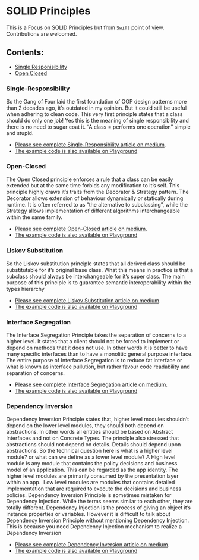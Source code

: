 # SOLID Principles

This is a Focus on SOLID Principles but from `Swift` point of view. Contributions are welcomed. 

## Contents:
- [Single Responisibility](#Single-Responsibility)
- [Open Closed](#Open-Closed)

### Single-Responsibility

So the Gang of Four laid the first foundation of OOP design patterns more than 2 decades ago, it’s outdated in my opinion. But it could still be useful when adhering to clean code. This very first principle states that a class should do only one job! Yes this is the meaning of single responsibility and there is no need to sugar coat it. “A class = performs one operation” simple and stupid. 

- [Please see complete Single-Responsibility article  on medium](https://medium.com/@bobgodwinx/solid-principles-part-1-f3d11b3159f0). <br />
- [The example code is also available on Playground](https://github.com/bobgodwinx/SolidPrinciples/blob/master/SingleResponsibility.playground/Contents.swift)

### Open-Closed

The Open Closed principle enforces a rule that a class can be easily extended but at the same time forbids any modification to it’s self. This principle highly draws it’s traits from the Decorator & Strategy pattern. The Decorator allows extension of behaviour dynamically or statically during runtime. It is often referred to as “the alternative to subclassing”, while the Strategy allows implementation of different algorithms interchangeable within the same family.

- [Please see complete Open-Closed article on medium](https://medium.com/@bobgodwinx/solid-principles-part-2-a22d4c8ed906). <br />
- [The example code is also available on Playground](https://github.com/bobgodwinx/SolidPrinciples/blob/master/OpenClosed.playground/Contents.swift)

### Liskov Substitution 

So the Liskov substitution principle states that all derived class should be substitutable for it’s original base class. What this means in practice is that a subclass should always be interchangeable for it’s super class. The main purpose of this principle is to guarantee semantic interoperability within the types hierarchy

- [Please see complete Liskov Substitution article on medium](https://medium.com/@bobgodwinx/solid-principles-part-3-43aad943b056). <br />
- [The example code is also available on Playground](https://github.com/bobgodwinx/SolidPrinciples/blob/master/LiskovSubstitution.playground/Contents.swift)

### Interface Segregation 

The Interface Segregation Principle takes the separation of concerns to a higher level. It states that a client should not be forced to implement or depend on methods that it does not use. In other words it is better to have many specific interfaces than to have a monolitic general purpose interface. The entire purpose of Interface Segregation is to reduce fat interface or what is known as interface pullution, but rather favour code readability and separation of concerns.

- [Please see complete  Interface Segregation  article on medium](https://medium.com/@bobgodwinx/solid-principles-part-4-xxxxxxxxxx). <br />
- [The example code is also available on Playground](https://github.com/bobgodwinx/SolidPrinciples/blob/master/LiskovSubstitution.playground/Contents.swift)

### Dependency Inversion 

Dependency Inversion Principle states that, higher level modules shouldn’t depend on the lower level modules, they should both depend on abstractions. In other words all entities should be based on Abstract Interfaces and not on Concrete Types. The principle also stressed that abstractions should not depend on details. Details should depend upon abstractions.
So the technical question here is what is a higher level module? or what can we define as a lower level module?
A High level module is any module that contains the policy decisions and business model of an application. This can be regarded as the app identity. The higher level modules are primarily consumed by the presentation layer within an app. 
Low level modules are modules that contains detailed implementation that are required to execute the decisions and business policies.
Dependency Inversion Principle is sometimes mistaken for Dependency Injection. While the terms seems similar to each other, they are totally different. Dependency Injection is the process of giving an object it’s instance properties or variables. However it is difficult to talk about Dependency Inversion Principle without mentioning Dependency Injection. This is because you need Dependency Injection mechanism to realize a  Dependency Inversion

- [Please see complete  Dependency Inversion  article on medium](https://medium.com/@bobgodwinx/solid-principles-part-5-xxxxxxxxxx). <br />
- [The example code is also available on Playground](https://github.com/bobgodwinx/SolidPrinciples/blob/master/DependencyInversion.playground/Contents.swift)


